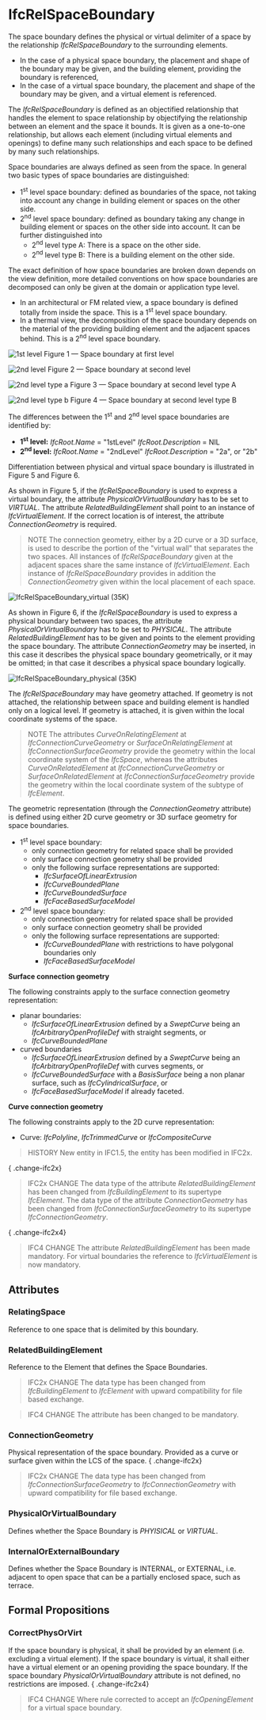 # IfcRelSpaceBoundary

The space boundary defines the physical or virtual delimiter of a space by the relationship _IfcRelSpaceBoundary_ to the surrounding elements.<!-- end of definition -->

* In the case of a physical space boundary, the placement and shape of the boundary may be given, and the building element, providing the boundary is referenced,
* In the case of a virtual space boundary, the placement and shape of the boundary may be given, and a virtual element is referenced.

The _IfcRelSpaceBoundary_ is defined as an objectified relationship that handles the element to space relationship by objectifying the relationship between an element and the space it bounds. It is given as a one-to-one relationship, but allows each element (including virtual elements and openings) to define many such relationships and each space to be defined by many such relationships.

Space boundaries are always defined as seen from the space. In general two basic types of space boundaries are distinguished:

* 1<sup>st</sup> level space boundary: defined as boundaries of the space, not taking into account any change in building element or spaces on the other side.
* 2<sup>nd</sup> level space boundary: defined as boundary taking any change in building element or spaces on the other side into account. It can be further distinguished into
    * 2<sup>nd</sup> level type A: There is a space on the other side.
    * 2<sup>nd</sup> level type B: There is a building element on the other side.

The exact definition of how space boundaries are broken down depends on the view definition, more detailed conventions on how space boundaries are decomposed can only be given at the domain or application type level.

* In an architectural or FM related view, a space boundary is defined totally from inside the space. This is a 1<sup>st</sup> level space boundary.
* In a thermal view, the decomposition of the space boundary depends on the material of the providing building element and the adjacent spaces behind. This is a 2<sup>nd</sup> level space boundary.

![1st level](../../../../figures/ifcrelspaceboundary_1stlevel.png)
Figure 1 — Space boundary at first level

![2nd level](../../../../figures/ifcrelspaceboundary_2ndlevel.png)
Figure 2 — Space boundary at second level

![2nd level type a](../../../../figures/ifcrelspaceboundary_2ndlevel_typea.png)
Figure 3 — Space boundary at second level type A

![2nd level type b](../../../../figures/ifcrelspaceboundary_2ndlevel_typeb.png)
Figure 4 — Space boundary at second level type B

The differences between the 1<sup>st</sup> and 2<sup>nd</sup> level space boundaries are identified by:

* **1<sup>st</sup> level:**   _IfcRoot.Name_ = "1stLevel"   _IfcRoot.Description_ = NIL
* **2<sup>nd</sup> level:**   _IfcRoot.Name_ = "2ndLevel"   _IfcRoot.Description_ = "2a", or "2b"

Differentiation between physical and virtual space boundary is illustrated in Figure 5 and Figure 6.

As shown in Figure 5, if the _IfcRelSpaceBoundary_ is used to express a virtual boundary, the attribute _PhysicalOrVirtualBoundary_ has to be set to _VIRTUAL_. The attribute _RelatedBuildingElement_ shall point to an instance of _IfcVirtualElement_. If the correct location is of interest, the attribute _ConnectionGeometry_ is required.

> NOTE  The connection geometry, either by a 2D curve or a 3D surface, is used to describe the portion of the "virtual wall" that separates the two spaces. All instances of _IfcRelSpaceBoundary_ given at the adjacent spaces share the same instance of _IfcVirtualElement_. Each instance of _IfcRelSpaceBoundary_ provides in addition the _ConnectionGeometry_ given within the local placement of each space.

![IfcRelSpaceBoundary_virtual (35K)](../../../../figures/ifcrelspaceboundary_virtual.png "Figure 5 — Space boundary of virtual element")

As shown in Figure 6, if the _IfcRelSpaceBoundary_ is used to express a physical boundary between two spaces, the attribute _PhysicalOrVirtualBoundary_ has to be set to _PHYSICAL_. The attribute _RelatedBuildingElement_ has to be given and points to the element providing the space boundary. The attribute _ConnectionGeometry_ may be inserted, in this case it describes the physical space boundary geometrically, or it may be omitted; in that case it describes a physical space boundary logically.

![IfcRelSpaceBoundary_physical (35K)](../../../../figures/ifcrelspaceboundary_physical.png "Figure 6 — Space boundary of physical element")

The _IfcRelSpaceBoundary_ may have geometry attached. If geometry is not attached, the relationship between space and building element is handled only on a logical level. If geometry is attached, it is given within the local coordinate systems of the space.

> NOTE  The attributes _CurveOnRelatingElement_ at _IfcConnectionCurveGeometry_ or _SurfaceOnRelatingElement_ at _IfcConnectionSurfaceGeometry_ provide the geometry within the local coordinate system of the _IfcSpace_, whereas the attributes _CurveOnRelatedElement_ at _IfcConnectionCurveGeometry_ or _SurfaceOnRelatedElement_ at _IfcConnectionSurfaceGeometry_ provide the geometry within the local coordinate system of the subtype of _IfcElement_.

The geometric representation (through the _ConnectionGeometry_ attribute) is defined using either 2D curve geometry or 3D surface geometry for space boundaries.

* 1<sup>st</sup> level space boundary:
    * only connection geometry for related space shall be provided
    * only surface connection geometry shall be provided
    * only the following surface representations are supported:
        * _IfcSurfaceOfLinearExtrusion_
        * _IfcCurveBoundedPlane_
        * _IfcCurveBoundedSurface_
        * _IfcFaceBasedSurfaceModel_
* 2<sup>nd</sup> level space boundary:
    * only connection geometry for related space shall be provided
    * only surface connection geometry shall be provided
    * only the following surface representations are supported:
        * _IfcCurveBoundedPlane_ with restrictions to have polygonal boundaries only
        * _IfcFaceBasedSurfaceModel_

**Surface connection geometry**

The following constraints apply to the surface connection geometry representation:

* planar boundaries:
    * _IfcSurfaceOfLinearExtrusion_ defined by a _SweptCurve_ being an _IfcArbitraryOpenProfileDef_ with straight segments, or
    * _IfcCurveBoundedPlane_
* curved boundaries
    * _IfcSurfaceOfLinearExtrusion_ defined by a _SweptCurve_ being an _IfcArbitraryOpenProfileDef_ with curves segments, or
    * _IfcCurveBoundedSurface_ with a _BasisSurface_ being a non planar surface, such as _IfcCylindricalSurface_, or
    * _IfcFaceBasedSurfaceModel_ if already faceted.

**Curve connection geometry**

The following constraints apply to the 2D curve representation:

* Curve: _IfcPolyline_, _IfcTrimmedCurve_ or _IfcCompositeCurve_

> HISTORY  New entity in IFC1.5, the entity has been modified in IFC2x.

{ .change-ifc2x}
> IFC2x CHANGE The data type of the attribute _RelatedBuildingElement_ has been changed from _IfcBuildingElement_ to its supertype _IfcElement_. The data type of the attribute _ConnectionGeometry_ has been changed from _IfcConnectionSurfaceGeometry_ to its supertype _IfcConnectionGeometry_.

{ .change-ifc2x4}
> IFC4 CHANGE The attribute _RelatedBuildingElement_ has been made mandatory. For virtual boundaries the reference to _IfcVirtualElement_ is now mandatory.

## Attributes

### RelatingSpace
Reference to one space that is delimited by this boundary.

### RelatedBuildingElement

Reference to the Element that defines the Space Boundaries.

> IFC2x CHANGE  The data type has been changed from _IfcBuildingElement_ to _IfcElement_ with upward compatibility for file based exchange.

> IFC4 CHANGE  The attribute has been changed to be mandatory.

### ConnectionGeometry
Physical representation of the space boundary. Provided as a curve or surface given within the LCS of the space.
{ .change-ifc2x}
> IFC2x CHANGE  The data type has been changed from _IfcConnectionSurfaceGeometry_ to _IfcConnectionGeometry_ with upward compatibility for file based exchange.

### PhysicalOrVirtualBoundary
Defines whether the Space Boundary is _PHYISICAL_ or _VIRTUAL_.

### InternalOrExternalBoundary
Defines whether the Space Boundary is INTERNAL, or EXTERNAL, i.e. adjacent to open space that can be a partially enclosed space, such as terrace.

## Formal Propositions

### CorrectPhysOrVirt
If the space boundary is physical, it shall be provided by an element (i.e. excluding a virtual element). If the space boundary is virtual, it shall either have a virtual element or an opening providing the space boundary. If the space boundary _PhysicalOrVirtualBoundary_ attribute is not defined, no restrictions are imposed.
{ .change-ifc2x4}
> IFC4 CHANGE Where rule corrected to accept an _IfcOpeningElement_ for a virtual space boundary.
